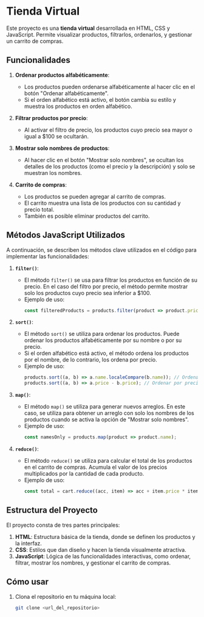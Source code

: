 # Tienda Virtual

Este proyecto es una **tienda virtual** desarrollada en HTML, CSS y JavaScript. Permite visualizar productos, filtrarlos, ordenarlos, y gestionar un carrito de compras.

## Funcionalidades

1. **Ordenar productos alfabéticamente**:
   - Los productos pueden ordenarse alfabéticamente al hacer clic en el botón "Ordenar alfabéticamente".
   - Si el orden alfabético está activo, el botón cambia su estilo y muestra los productos en orden alfabético.

2. **Filtrar productos por precio**:
   - Al activar el filtro de precio, los productos cuyo precio sea mayor o igual a $100 se ocultarán.

3. **Mostrar solo nombres de productos**:
   - Al hacer clic en el botón "Mostrar solo nombres", se ocultan los detalles de los productos (como el precio y la descripción) y solo se muestran los nombres.

4. **Carrito de compras**:
   - Los productos se pueden agregar al carrito de compras.
   - El carrito muestra una lista de los productos con su cantidad y precio total.
   - También es posible eliminar productos del carrito.

## Métodos JavaScript Utilizados

A continuación, se describen los métodos clave utilizados en el código para implementar las funcionalidades:

1. **`filter()`**:
   - El método `filter()` se usa para filtrar los productos en función de su precio. En el caso del filtro por precio, el método permite mostrar solo los productos cuyo precio sea inferior a $100.
   - Ejemplo de uso:
     ```javascript
     const filteredProducts = products.filter(product => product.price < 100);
     ```

2. **`sort()`**:
   - El método `sort()` se utiliza para ordenar los productos. Puede ordenar los productos alfabéticamente por su nombre o por su precio.
   - Si el orden alfabético está activo, el método ordena los productos por el nombre, de lo contrario, los ordena por precio.
   - Ejemplo de uso:
     ```javascript
     products.sort((a, b) => a.name.localeCompare(b.name)); // Ordenar por nombre
     products.sort((a, b) => a.price - b.price); // Ordenar por precio
     ```

3. **`map()`**:
   - El método `map()` se utiliza para generar nuevos arreglos. En este caso, se utiliza para obtener un arreglo con solo los nombres de los productos cuando se activa la opción de "Mostrar solo nombres".
   - Ejemplo de uso:
     ```javascript
     const namesOnly = products.map(product => product.name);
     ```

4. **`reduce()`**:
   - El método `reduce()` se utiliza para calcular el total de los productos en el carrito de compras. Acumula el valor de los precios multiplicados por la cantidad de cada producto.
   - Ejemplo de uso:
     ```javascript
     const total = cart.reduce((acc, item) => acc + item.price * item.quantity, 0);
     ```

## Estructura del Proyecto

El proyecto consta de tres partes principales:

1. **HTML**: Estructura básica de la tienda, donde se definen los productos y la interfaz.
2. **CSS**: Estilos que dan diseño y hacen la tienda visualmente atractiva.
3. **JavaScript**: Lógica de las funcionalidades interactivas, como ordenar, filtrar, mostrar los nombres, y gestionar el carrito de compras.

## Cómo usar

1. Clona el repositorio en tu máquina local:
   ```bash
   git clone <url_del_repositorio>
